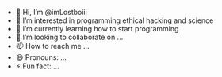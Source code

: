- 👋 Hi, I’m @imLostboiii
- 👀 I’m interested in programming ethical hacking and science
- 🌱 I’m currently learning how to start programming
- 💞️ I’m looking to collaborate on ...
- 📫 How to reach me ...
- 😄 Pronouns: ...
- ⚡ Fun fact: ...

<!---
imLostboiii/imLostboiii is a ✨ special ✨ repository because its `README.md` (this file) appears on your GitHub profile.
You can click the Preview link to take a look at your changes.
--->
